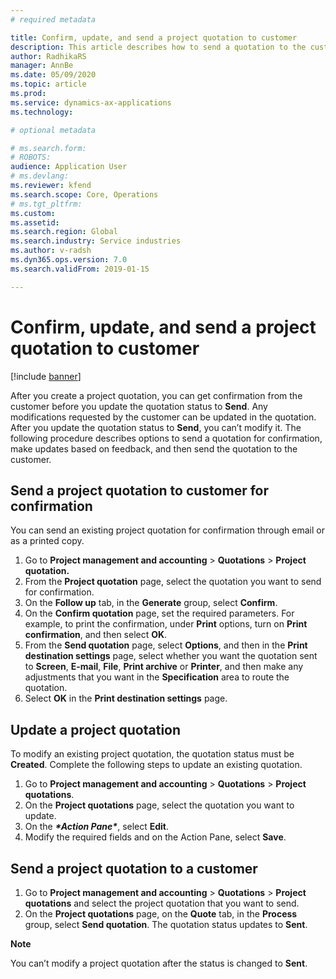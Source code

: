 ```yaml
---
# required metadata

title: Confirm, update, and send a project quotation to customer
description: This article describes how to send a quotation to the customer for confirmation, modify based on feedback, and then send the quotation to the customer.
author: RadhikaRS
manager: AnnBe
ms.date: 05/09/2020
ms.topic: article
ms.prod: 
ms.service: dynamics-ax-applications
ms.technology: 

# optional metadata

# ms.search.form: 
# ROBOTS: 
audience: Application User
# ms.devlang: 
ms.reviewer: kfend
ms.search.scope: Core, Operations
# ms.tgt_pltfrm: 
ms.custom: 
ms.assetid: 
ms.search.region: Global
ms.search.industry: Service industries
ms.author: v-radsh
ms.dyn365.ops.version: 7.0
ms.search.validFrom: 2019-01-15

---
```


# Confirm, update, and send a project quotation to customer

[!include [banner](../includes/banner.md)]

After you create a project quotation, you can get confirmation from the customer before you update the quotation status to **Send**. Any modifications requested by the customer can be updated in the quotation. After you update the quotation status to **Send**, you can’t modify it. The following procedure describes options to send a quotation for confirmation, make updates based on feedback, and then send the quotation to the customer.

## Send a project quotation to customer for confirmation  

You can send an existing project quotation for confirmation through email or as a printed copy. 

1. Go to **Project management and accounting** > **Quotations** > **Project quotation.** 
2. From the **Project quotation** page, select the quotation you want to send for confirmation. 
3. On the **Follow up** tab, in the **Generate** group, select **Confirm**. 
4. On the **Confirm quotation** page, set the required parameters. For example, to print the confirmation, under **Print** options, turn on **Print confirmation**, and then select **OK**.
5. From the **Send quotation** page, select **Options**, and then in the **Print destination settings** page, select whether you want the quotation sent to **Screen**, **E-mail**, **File**, **Print archive** or **Printer**, and then make any adjustments that you want in the **Specification** area to route the quotation.
6. Select **OK** in the **Print destination settings** page.  

## Update a project quotation

To modify an existing project quotation, the quotation status must be **Created**. Complete the following steps to update an existing quotation. 

1. Go to **Project management and accounting** > **Quotations** > **Project quotations**.
2. On the **Project quotations** page, select the quotation you want to update.
3. On the ***\*Action Pane\****, select **Edit**.
4. Modify the required fields and on the Action Pane, select **Save**.  

## Send a project quotation to a customer 

1. Go to **Project management and accounting** > **Quotations** > **Project quotations** and select the project quotation that you want to send.
2. On the **Project quotations** page, on the **Quote** tab, in the **Process** group, select **Send quotation**. The quotation status updates to **Sent**.

**Note**

You can’t modify a project quotation after the status is changed to **Sent**.
